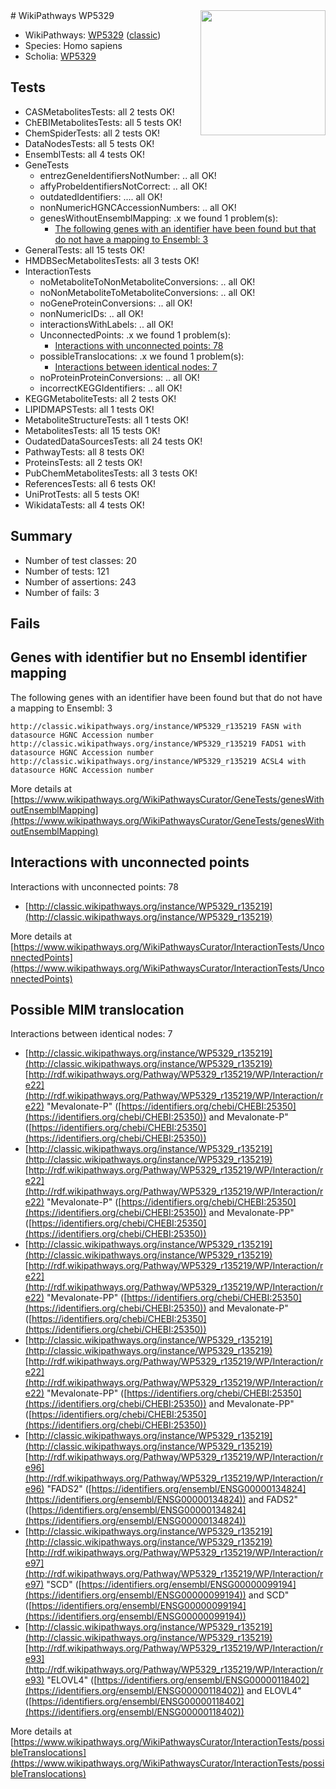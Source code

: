 <img style="float: right; width: 200px" src="https://upload.wikimedia.org/wikipedia/commons/thumb/8/83/Wplogo_with_text_500.png/640px-Wplogo_with_text_500.png" />
# WikiPathways WP5329

* WikiPathways: [WP5329](https://wikipathways.org/pathways/WP5329) ([classic](https://classic.wikipathways.org/instance/WP5329))
* Species: Homo sapiens
* Scholia: [WP5329](https://scholia.toolforge.org/wikipathways/WP5329)
## Tests
* CASMetabolitesTests: all 2 tests OK!
* ChEBIMetabolitesTests: all 5 tests OK!
* ChemSpiderTests: all 2 tests OK!
* DataNodesTests: all 5 tests OK!
* EnsemblTests: all 4 tests OK!
* GeneTests
    * entrezGeneIdentifiersNotNumber: .. all OK!
    * affyProbeIdentifiersNotCorrect: .. all OK!
    * outdatedIdentifiers: .... all OK!
    * nonNumericHGNCAccessionNumbers: .. all OK!
    * genesWithoutEnsemblMapping: .x we found 1 problem(s):
        * [The following genes with an identifier have been found but that do not have a mapping to Ensembl: 3](#40286d85)
* GeneralTests: all 15 tests OK!
* HMDBSecMetabolitesTests: all 3 tests OK!
* InteractionTests
    * noMetaboliteToNonMetaboliteConversions: .. all OK!
    * noNonMetaboliteToMetaboliteConversions: .. all OK!
    * noGeneProteinConversions: .. all OK!
    * nonNumericIDs: .. all OK!
    * interactionsWithLabels: .. all OK!
    * UnconnectedPoints: .x we found 1 problem(s):
        * [Interactions with unconnected points: 78](#7f1d4139)
    * possibleTranslocations: .x we found 1 problem(s):
        * [Interactions between identical nodes: 7](#1c11820c)
    * noProteinProteinConversions: .. all OK!
    * incorrectKEGGIdentifiers: .. all OK!
* KEGGMetaboliteTests: all 2 tests OK!
* LIPIDMAPSTests: all 1 tests OK!
* MetaboliteStructureTests: all 1 tests OK!
* MetabolitesTests: all 15 tests OK!
* OudatedDataSourcesTests: all 24 tests OK!
* PathwayTests: all 8 tests OK!
* ProteinsTests: all 2 tests OK!
* PubChemMetabolitesTests: all 3 tests OK!
* ReferencesTests: all 6 tests OK!
* UniProtTests: all 5 tests OK!
* WikidataTests: all 4 tests OK!


## Summary

* Number of test classes: 20
* Number of tests: 121
* Number of assertions: 243
* Number of fails: 3

## Fails

<a name="40286d85" />

## Genes with identifier but no Ensembl identifier mapping

The following genes with an identifier have been found but that do not have a mapping to Ensembl: 3
```
http://classic.wikipathways.org/instance/WP5329_r135219 FASN with datasource HGNC Accession number
http://classic.wikipathways.org/instance/WP5329_r135219 FADS1 with datasource HGNC Accession number
http://classic.wikipathways.org/instance/WP5329_r135219 ACSL4 with datasource HGNC Accession number
```

More details at [https://www.wikipathways.org/WikiPathwaysCurator/GeneTests/genesWithoutEnsemblMapping](https://www.wikipathways.org/WikiPathwaysCurator/GeneTests/genesWithoutEnsemblMapping)

<a name="7f1d4139" />

## Interactions with unconnected points

Interactions with unconnected points: 78

* [http://classic.wikipathways.org/instance/WP5329_r135219](http://classic.wikipathways.org/instance/WP5329_r135219)


More details at [https://www.wikipathways.org/WikiPathwaysCurator/InteractionTests/UnconnectedPoints](https://www.wikipathways.org/WikiPathwaysCurator/InteractionTests/UnconnectedPoints)

<a name="1c11820c" />

## Possible MIM translocation

Interactions between identical nodes: 7

* [http://classic.wikipathways.org/instance/WP5329_r135219](http://classic.wikipathways.org/instance/WP5329_r135219) [http://rdf.wikipathways.org/Pathway/WP5329_r135219/WP/Interaction/re22](http://rdf.wikipathways.org/Pathway/WP5329_r135219/WP/Interaction/re22) "Mevalonate-P" ([https://identifiers.org/chebi/CHEBI:25350](https://identifiers.org/chebi/CHEBI:25350)) and 
Mevalonate-P" ([https://identifiers.org/chebi/CHEBI:25350](https://identifiers.org/chebi/CHEBI:25350))
* [http://classic.wikipathways.org/instance/WP5329_r135219](http://classic.wikipathways.org/instance/WP5329_r135219) [http://rdf.wikipathways.org/Pathway/WP5329_r135219/WP/Interaction/re22](http://rdf.wikipathways.org/Pathway/WP5329_r135219/WP/Interaction/re22) "Mevalonate-P" ([https://identifiers.org/chebi/CHEBI:25350](https://identifiers.org/chebi/CHEBI:25350)) and 
Mevalonate-PP" ([https://identifiers.org/chebi/CHEBI:25350](https://identifiers.org/chebi/CHEBI:25350))
* [http://classic.wikipathways.org/instance/WP5329_r135219](http://classic.wikipathways.org/instance/WP5329_r135219) [http://rdf.wikipathways.org/Pathway/WP5329_r135219/WP/Interaction/re22](http://rdf.wikipathways.org/Pathway/WP5329_r135219/WP/Interaction/re22) "Mevalonate-PP" ([https://identifiers.org/chebi/CHEBI:25350](https://identifiers.org/chebi/CHEBI:25350)) and 
Mevalonate-P" ([https://identifiers.org/chebi/CHEBI:25350](https://identifiers.org/chebi/CHEBI:25350))
* [http://classic.wikipathways.org/instance/WP5329_r135219](http://classic.wikipathways.org/instance/WP5329_r135219) [http://rdf.wikipathways.org/Pathway/WP5329_r135219/WP/Interaction/re22](http://rdf.wikipathways.org/Pathway/WP5329_r135219/WP/Interaction/re22) "Mevalonate-PP" ([https://identifiers.org/chebi/CHEBI:25350](https://identifiers.org/chebi/CHEBI:25350)) and 
Mevalonate-PP" ([https://identifiers.org/chebi/CHEBI:25350](https://identifiers.org/chebi/CHEBI:25350))
* [http://classic.wikipathways.org/instance/WP5329_r135219](http://classic.wikipathways.org/instance/WP5329_r135219) [http://rdf.wikipathways.org/Pathway/WP5329_r135219/WP/Interaction/re96](http://rdf.wikipathways.org/Pathway/WP5329_r135219/WP/Interaction/re96) "FADS2" ([https://identifiers.org/ensembl/ENSG00000134824](https://identifiers.org/ensembl/ENSG00000134824)) and 
FADS2" ([https://identifiers.org/ensembl/ENSG00000134824](https://identifiers.org/ensembl/ENSG00000134824))
* [http://classic.wikipathways.org/instance/WP5329_r135219](http://classic.wikipathways.org/instance/WP5329_r135219) [http://rdf.wikipathways.org/Pathway/WP5329_r135219/WP/Interaction/re97](http://rdf.wikipathways.org/Pathway/WP5329_r135219/WP/Interaction/re97) "SCD" ([https://identifiers.org/ensembl/ENSG00000099194](https://identifiers.org/ensembl/ENSG00000099194)) and 
SCD" ([https://identifiers.org/ensembl/ENSG00000099194](https://identifiers.org/ensembl/ENSG00000099194))
* [http://classic.wikipathways.org/instance/WP5329_r135219](http://classic.wikipathways.org/instance/WP5329_r135219) [http://rdf.wikipathways.org/Pathway/WP5329_r135219/WP/Interaction/re93](http://rdf.wikipathways.org/Pathway/WP5329_r135219/WP/Interaction/re93) "ELOVL4" ([https://identifiers.org/ensembl/ENSG00000118402](https://identifiers.org/ensembl/ENSG00000118402)) and 
ELOVL4" ([https://identifiers.org/ensembl/ENSG00000118402](https://identifiers.org/ensembl/ENSG00000118402))


More details at [https://www.wikipathways.org/WikiPathwaysCurator/InteractionTests/possibleTranslocations](https://www.wikipathways.org/WikiPathwaysCurator/InteractionTests/possibleTranslocations)

